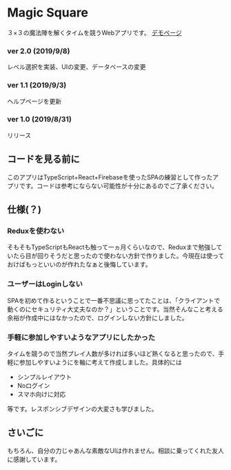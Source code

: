 # Magic Square
３×３の魔法陣を解くタイムを競うWebアプリです。
[デモページ](https://magic-square.firebaseapp.com/)

### ver 2.0 (2019/9/8)
レベル選択を実装、UIの変更、データベースの変更

### ver 1.1 (2019/9/3)
ヘルプページを更新

### ver 1.0 (2019/8/31)
リリース

## コードを見る前に
このアプリはTypeScript+React+Firebaseを使ったSPAの練習として作ったアプリです。コードは参考にならない可能性が十分にあるのでご了承ください。

## 仕様(？)

### Reduxを使わない
そもそもTypeScriptもReactも触って一ヵ月くらいなので、Reduxまで勉強していたら目が回りそうだと思ったので使わない方針で作りました。今現在は使っておけばもっといいのが作れたなぁと後悔しています。

### ユーザーはLoginしない
SPAを初めて作るということで一番不思議に思ってたことは、「クライアントで動くのにセキュリティ大丈夫なのか？」ということです。当然そんなこと考える余裕が作成中にはなかったので、ログインしない方針にしました。

### 手軽に参加しやすいようなアプリにしたかった
タイムを競うので当然プレイ人数が多ければ多いほど熱くなると思ったので、手軽に参加しやすいようにを軸に考えて作成しました。具体的には

- シンプルレイアウト
- Noログイン
- スマホ向けに対応

等です。レスポンシブデザインの大変さも学びました。

## さいごに
もちろん、自分の力じゃあんな素敵なUIは作れません。相談に乗ってくれた友人に感謝しています。

